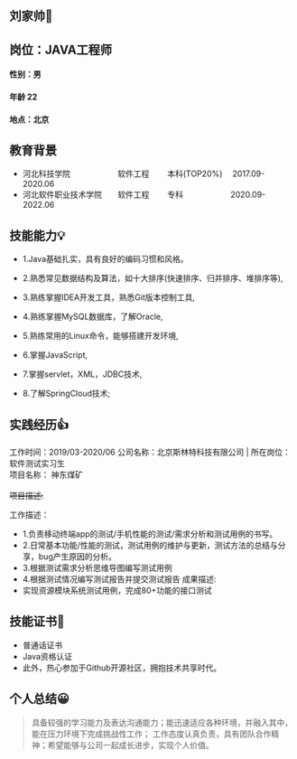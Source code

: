 ## 刘家帅🤞
## 岗位：JAVA工程师
####  性别：男
####  年龄  22
#### 地点：北京

## 教育背景 

* 河北科技学院　　　　　　软件工程 　　本科(TOP20%) 　2017.09-2020.06
* 河北软件职业技术学院　　软件工程 　　专科　　　　　　2020.09-2022.06 

## 技能能力💡
* 1.Java基础扎实，具有良好的编码习惯和风格。
* 2.熟悉常见数据结构及算法，如十大排序(快速排序、归并排序、堆排序等),

* 3.熟练掌握IDEA开发工具，熟悉Git版本控制工具,
* 4.熟练掌握MySQL数据库，了解Oracle,
* 5.熟练常用的Linux命令，能够搭建开发环境,
* 6.掌握JavaScript,
* 7.掌握servlet，XML，JDBC技术,
* 8.了解SpringCloud技术;

## 实践经历👍
工作时间：2019/03-2020/06
公司名称：北京斯林特科技有限公司	| 	所在岗位：软件测试实习生
<br/>项目名称： 神东煤矿<br/>
<br/>~~项目描述:~~<br/>

工作描述：
* 1.负责移动终端app的测试/手机性能的测试/需求分析和测试用例的书写。
* 2.日常基本功能/性能的测试，测试用例的维护与更新，测试方法的总结与分享，bug产生原因的分析。
* 3.根据测试需求分析思维导图编写测试用例
* 4.根据测试情况编写测试报告并提交测试报告
成果描述:
* 实现资源模块系统测试用例，完成80+功能的接口测试

## 技能证书🥈
* 普通话证书
* Java资格认证
* 此外，热心参加于Github开源社区，拥抱技术共享时代。

## 个人总结😀
> 具备较强的学习能力及表达沟通能力；能迅速适应各种环境，并融入其中，能在压力环境下完成挑战性工作；
工作态度认真负责，具有团队合作精神；希望能够与公司一起成长进步，实现个人价值。


                              
